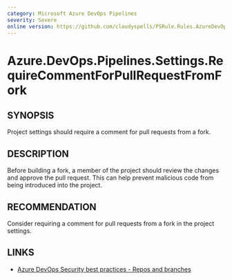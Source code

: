 ```yaml
---
category: Microsoft Azure DevOps Pipelines
severity: Severe
online version: https://github.com/cloudyspells/PSRule.Rules.AzureDevOps/blob/main/src/PSRule.Rules.AzureDevOps/en/Azure.DevOps.Pipelines.Settings.RequireCommentForPullRequestFromFork.md
---
```


# Azure.DevOps.Pipelines.Settings.RequireCommentForPullRequestFromFork

## SYNOPSIS

Project settings should require a comment for pull requests from a fork.

## DESCRIPTION

Before building a fork, a member of the project should review the changes and approve the pull request. This can help prevent malicious code from being introduced into the project.

## RECOMMENDATION

Consider requiring a comment for pull requests from a fork in the project settings.

## LINKS

- [Azure DevOps Security best practices - Repos and branches](https://learn.microsoft.com/en-us/azure/devops/organizations/security/security-best-practices?view=azure-devops#repositories-and-branches)
